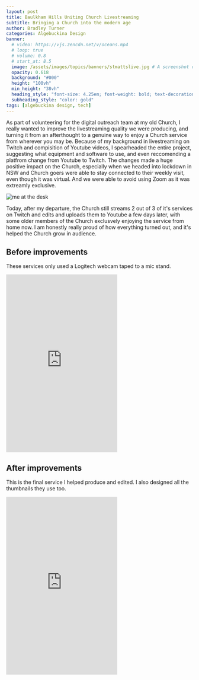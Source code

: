```yaml
---
layout: post
title: Baulkham Hills Uniting Church Livestreaming
subtitle: Bringing a Church into the modern age
author: Bradley Turner
categories: Algebuckina Design
banner:
  # video: https://vjs.zencdn.net/v/oceans.mp4
  # loop: true
  # volume: 0.8
  # start_at: 8.5
  image: /assets/images/topics/banners/stmattslive.jpg # A screenshot of a speaker out the front of the Church. Preferably evening Church for better lighting. Maybe even a video
  opacity: 0.618
  background: "#000"
  height: "100vh"
  min_height: "38vh"
  heading_style: "font-size: 4.25em; font-weight: bold; text-decoration: underline"
  subheading_style: "color: gold"
tags: [algebuckina design, tech]
---
```

As part of volunteering for the digital outreach team at my old Church, I really wanted to improve the livestreaming quality we were producing, and turning it from an afterthought to a genuine way to enjoy a Church service from wherever you may be. Because of my background in livestreaming on Twitch and compisition of Youtube videos, I spearheaded the entire project, suggesting what equipment and software to use, and even reccomending a platfrom change from Youtube to Twitch. The changes made a huge positive impact on the Church, especially when we headed into lockdown in NSW and Church goers were able to stay connected to their weekly visit, even though it was virtual. And we were able to avoid using Zoom as it was extreamly exclusive.

![me at the desk](/portfolio/assets/images/topics/content/livestream1.jpg)

Today, after my departure, the Church still streams 2 out of 3 of it's services on Twitch and edits and uploads them to Youtube a few days later, with some older members of the Church exclusvely enjoying the service from home now. I am honestly really proud of how everything turned out, and it's helped the Church grow in audience.

## Before improvements
These services only used a Logitech webcam taped to a mic stand.
<iframe width="auto" height="480" src="https://www.youtube.com/embed/dbiA3gZB0L0?si=Q41mivj9h6Vo9qm4" title="YouTube video player" frameborder="0" allow="accelerometer; autoplay; clipboard-write; encrypted-media; gyroscope; picture-in-picture; web-share" allowfullscreen></iframe>




## After improvements
This is the final service I helped produce and edited. I also designed all the thumbnails they use too.
<iframe width="auto" height="480" src="https://www.youtube.com/embed/zd0CYhC_yUc?si=8xTuwBu4MpkCgTQm" title="YouTube video player" frameborder="0" allow="accelerometer; autoplay; clipboard-write; encrypted-media; gyroscope; picture-in-picture; web-share" allowfullscreen></iframe>
